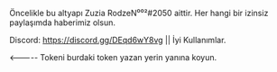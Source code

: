 Öncelikle bu altyapı Zuzia RodzeN⁰⁰²#2050 aittir.
Her hangi bir izinsiz paylaşımda haberimiz olsun.

Discord: https://discord.gg/DEqd6wY8vg ||
İyi Kullanımlar.











<----- Tokeni burdaki token yazan yerin yanına koyun.